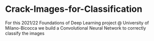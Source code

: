 # Crack-Images-for-Classification
For this 2021/22 Foundations of Deep Learning project @ University of Milano-Bicocca we build a Convolutional Neural Network to correctly classify the images
